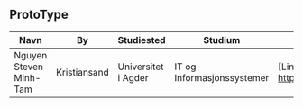 ## ProtoType

| Navn | By | Studiested | Studium | URL |
| ---- | -- | ---------- | ------- | --------------- |
| Nguyen Steven Minh-Tam | Kristiansand | Universitet i Agder | IT og Informasjonssystemer | [Link til Github] https://github.com/StevenMTN |